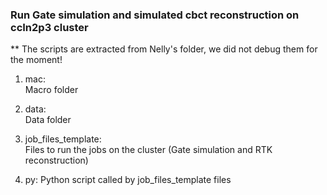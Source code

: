 
### Run Gate simulation and simulated cbct reconstruction on ccIn2p3 cluster

** The scripts are extracted from Nelly's folder, we did not debug them for the moment!

1. mac:  
Macro folder

2. data:  
Data folder

3. job_files_template:  
Files to run the jobs on the cluster (Gate simulation and RTK reconstruction)

4. py:
Python script called by job_files_template files
 
